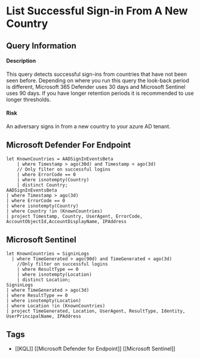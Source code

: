 # List Successful Sign-in From A New Country

## Query Information

#### Description
This query detects successful sign-ins from countries that have not been seen before. Depending on where you run this query the look-back period is different, Microsoft 365 Defender uses 30 days and Microsoft Sentinel uses 90 days. If you have longer retention periods it is recommended to use longer thresholds.
#### Risk
An adversary signs in from a new country to your azure AD tenant.
## Microsoft Defender For Endpoint
```kusto
let KnownCountries = AADSignInEventsBeta
    | where Timestamp > ago(30d) and Timestamp < ago(3d)
    // Only filter on successful logins
    | where ErrorCode == 0
    | where isnotempty(Country)
    | distinct Country;
AADSignInEventsBeta
| where Timestamp > ago(3d)
| where ErrorCode == 0
| where isnotempty(Country)
| where Country !in (KnownCountries)
| project Timestamp, Country, UserAgent, ErrorCode, AccountObjectId,AccountDisplayName, IPAddress
```
## Microsoft Sentinel
```kusto
let KnownCountries = SigninLogs
  | where TimeGenerated > ago(90d) and TimeGenerated < ago(3d)
    //Only filter on successful logins
    | where ResultType == 0
    | where isnotempty(Location)
    | distinct Location;
SigninLogs
| where TimeGenerated > ago(3d)
| where ResultType == 0
| where isnotempty(Location)
| where Location !in (KnownCountries)
| project TimeGenerated, Location, UserAgent, ResultType, Identity, UserPrincipalName, IPAddress
```
## Tags
- [[KQL]] [[Microsoft Defender for Endpoint]] [[Microsoft Sentinel]]